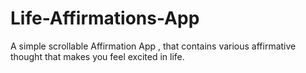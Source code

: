 # Life-Affirmations-App
A simple scrollable Affirmation App , that contains various affirmative thought that makes you feel excited in life.
